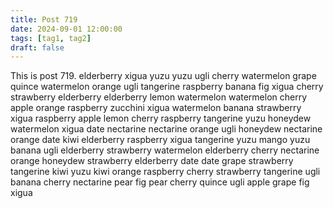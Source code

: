 ```yaml
---
title: Post 719
date: 2024-09-01 12:00:00
tags: [tag1, tag2]
draft: false
---
```

This is post 719.
elderberry
xigua
yuzu
yuzu
ugli
cherry
watermelon
grape
quince
watermelon
orange
ugli
tangerine
raspberry
banana
fig
xigua
cherry
strawberry
elderberry
elderberry
lemon
watermelon
watermelon
cherry
apple
orange
raspberry
zucchini
xigua
watermelon
banana
strawberry
xigua
raspberry
apple
lemon
cherry
raspberry
tangerine
yuzu
honeydew
watermelon
xigua
date
nectarine
nectarine
orange
ugli
honeydew
nectarine
orange
date
kiwi
elderberry
raspberry
xigua
tangerine
yuzu
mango
yuzu
banana
ugli
elderberry
strawberry
watermelon
elderberry
cherry
nectarine
orange
honeydew
strawberry
elderberry
date
date
grape
strawberry
tangerine
kiwi
yuzu
kiwi
orange
raspberry
cherry
strawberry
tangerine
ugli
banana
cherry
nectarine
pear
fig
pear
cherry
quince
ugli
apple
grape
fig
xigua
